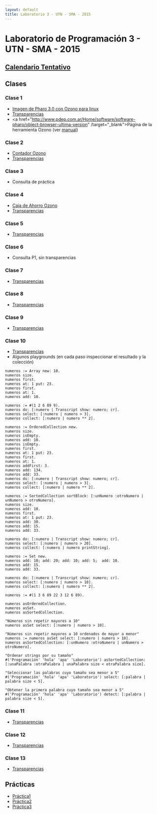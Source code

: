 ```yaml
---
layout: default
title: Laboratorio 3 - UTN - SMA - 2015
---
```


# Laboratorio de Programación 3 - UTN - SMA - 2015

## [Calendario Tentativo](material/CalendarioTentativo2doSemestre.pdf)

## Clases

### Clase 1
  * [Imagen de Pharo 3.0 con Ozono para linux](material/pharo3.0.zip)
  * [Transparencias](material/Clase01.pdf)
  * <a href="http://www.pdep.com.ar/Home/software/software-pharo/object-browser-ultima-version" /target="_blank">Página de la herramienta Ozono</a> (ver <a href="http://www.pdep.com.ar/Home/software/software-pharo/object-browser-ultima-version/ObjectBrowser-manual.pdf?attredirects=0" target="_blank">manual</a>)

### Clase 2
  * [Contador Ozono](material/contador.o3.zip)
  * [Transparencias](material/Clase02.pdf)

### Clase 3
  * Consulta de práctica

### Clase 4
  * [Caja de Ahorro Ozono](material/cajaAhorro.ob.zip)
  * [Transparencias](material/Clase04.pdf)

### Clase 5
  * [Transparencias](material/Clase05.pdf)

### Clase 6
  * Consulta P1, sin transparencias

### Clase 7
  * [Transparencias](material/Clase07.pdf)

### Clase 8
 * [Transparencias](material/Clase08.pdf)

### Clase 9
 * [Transparencias](material/Clase09.pdf)

### Clase 10
  * [Transparencias](material/Clase10.pdf)
  * Algunos playgrounds (en cada paso inspeccionar el resultado y la colección)

```
numeros := Array new: 10.
numeros size.
numeros first.
numeros at: 1 put: 23.
numeros first.
numeros at: 1.
numeros add: 10.

numeros := #(1 2 6 89 9).
numeros do: [:numero | Transcript show: numero; cr].
numeros select: [:numero | numero > 3].
numeros collect: [:numero | numero ** 2].
```

```
numeros := OrderedCollection new.
numeros size.
numeros isEmpty.
numeros add: 10.
numeros isEmpty.
numeros first.
numeros at: 1 put: 23.
numeros first.
numeros at: 1.
numeros addFirst: 3.
numeros add: 134.
numeros add: 33.
numeros do: [:numero | Transcript show: numero; cr].
numeros select: [:numero | numero > 3].
numeros collect: [:numero | numero ** 2].
```

```
numeros := SortedCollection sortBlock: [:unNumero :otroNumero | unNumero > otroNumero].
numeros size.
numeros add: 10.
numeros first.
numeros at: 1 put: 23.
numeros add: 30.
numeros add: 15.
numeros add: 33.

numeros do: [:numero | Transcript show: numero; cr].
numeros select: [:numero | numero > 20].
numeros collect: [:numero | numero printString].
```

```
numeros := Set new.
numeros add: 10; add: 20; add: 10; add: 5;  add: 10.
numeros add: 15.
numeros add: 33.

numeros do: [:numero | Transcript show: numero; cr].
numeros select: [:numero | numero > 10].
numeros collect: [:numero | numero ** 2].
``` 

```
numeros := #(1 3 6 89 22 3 12 6 89).

numeros asOrderedCollection.
numeros asSet.
numeros asSortedCollection.

"Números sin repetir mayores a 10"
numeros asSet select: [:numero | numero > 10].

"Números sin repetir mayores a 10 ordenados de mayor a menor"
numeros := numeros asSet select: [:numero | numero > 10].
numeros asSortedCollection: [:unNumero :otroNumero | unNumero > otroNumero].

"Ordenar strings por su tamaño"
#('Programación' 'hola' 'apa' 'Laboratorio') asSortedCollection: [:unaPalabra :otraPalabra | unaPalabra size < otraPalabra size].

"Seleccionar las palabras cuyo tamaño sea menor a 5"
#('Programación' 'hola' 'apa' 'Laboratorio') select: [:palabra | palabra size < 5].

"Obtener la primera palabra cuyo tamaño sea menor a 5"
#('Programación' 'hola' 'apa' 'Laboratorio') detect: [:palabra | palabra size < 5].
```

### Clase 11
  * [Transparencias](material/Clase11.pdf)

### Clase 12
  * [Transparencias](material/Clase12.pdf)

### Clase 13
  * [Transparencias](material/Clase13.pdf)


## Prácticas
  * [Práctica1](material/Practica1.pdf)
  * [Práctica2](material/Practica2.pdf)
  * [Práctica3](material/Practica3.pdf)
 
